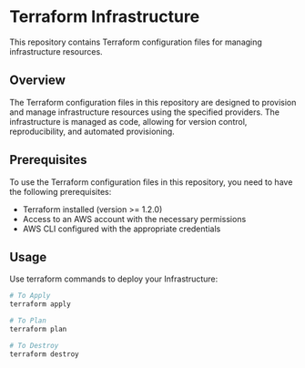 # Terraform Infrastructure

This repository contains Terraform configuration files for managing infrastructure resources.


## Overview

The Terraform configuration files in this repository are designed to provision and manage infrastructure resources using the specified providers. The infrastructure is managed as code, allowing for version control, reproducibility, and automated provisioning.

## Prerequisites

To use the Terraform configuration files in this repository, you need to have the following prerequisites:

* Terraform installed (version >= 1.2.0)
* Access to an AWS account with the necessary permissions
* AWS CLI configured with the appropriate credentials

## Usage

Use terraform commands to deploy your Infrastructure:

```bash
# To Apply
terraform apply 

# To Plan
terraform plan

# To Destroy
terraform destroy
```
